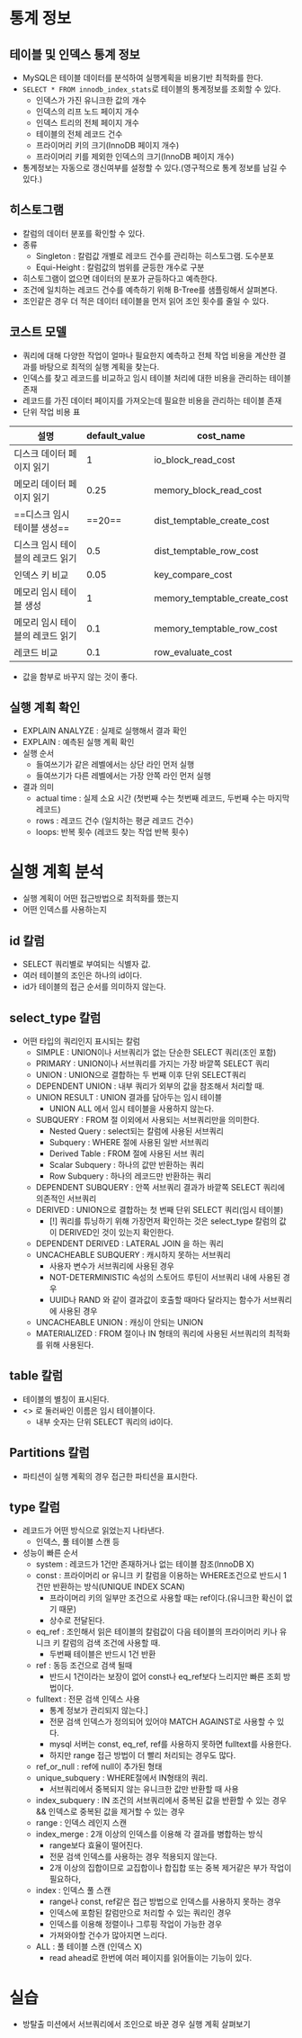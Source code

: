 # 통계 정보
## 테이블 및 인덱스 통계 정보
- MySQL은 테이블 데이터를 분석하여 실행계획을 비용기반 최적화를 한다.
- `SELECT * FROM innodb_index_stats`로 테이블의 통계정보를 조회할 수 있다.
	- 인덱스가 가진 유니크한 값의 개수
	- 인덱스의 리프 노드 페이지 개수
	- 인덱스 트리의 전체 페이지 개수
	- 테이블의 전체 레코드 건수
	- 프라이머리 키의 크기(InnoDB 페이지 개수)
	- 프라이머리 키를 제외한 인덱스의 크기(InnoDB 페이지 개수)
- 통계정보는 자동으로 갱신여부를 설정할 수 있다.(영구적으로 통계 정보를 남길 수 있다.)
## 히스토그램
- 칼럼의 데이터 분포를 확인할 수 있다.
- 종류
	- Singleton : 칼럼값 개별로 레코드 건수를 관리하는 히스토그램. 도수분포
	- Equi-Height : 칼럼값의 범위를 균등한 개수로 구분
- 히스토그램이 없으면 데이터의 분포가 균등하다고 예측한다.
- 조건에 일치하는 레코드 건수를 예측하기 위해 B-Tree를 샘플링해서 살펴본다. 
- 조인같은 경우 더 적은 데이터 테이블을 먼저 읽어 조인 횟수를 줄일 수 있다.
## 코스트 모델
- 쿼리에 대해 다양한 작업이 얼마나 필요한지 예측하고 전체 작업 비용을 계산한 결과를 바탕으로 최적의 실행 계획을 찾는다.
- 인덱스를 찾고 레코드를 비교하고 임시 테이블 처리에 대한 비용을 관리하는 테이블 존재
- 레코드를 가진 데이터 페이지를 가져오는데 필요한 비용을 관리하는 테이블 존재
- 단위 작업 비용 표

| 설명                 | default_value | cost_name                    |
| ------------------ | ------------- | ---------------------------- |
| 디스크 데이터 페이지 읽기     | 1             | io_block_read_cost           |
| 메모리 데이터 페이지 읽기     | 0.25          | memory_block_read_cost       |
| ==디스크 임시 테이블 생성==  | ==20==        | dist_temptable_create_cost   |
| 디스크 임시 테이블의 레코드 읽기 | 0.5           | dist_temptable_row_cost      |
| 인덱스 키 비교           | 0.05          | key_compare_cost             |
| 메모리 임시 테이블 생성      | 1             | memory_temptable_create_cost |
| 메모리 임시 테이블의 레코드 읽기 | 0.1           | memory_temptable_row_cost    |
| 레코드 비교             | 0.1           | row_evaluate_cost            |
- 값을 함부로 바꾸지 않는 것이 좋다.
## 실행 계획 확인
- EXPLAIN ANALYZE : 실제로 실행해서 결과 확인
- EXPLAIN : 예측된 실행 계획 확인
- 실행 순서
	- 들여쓰기가 같은 레벨에서는 상단 라인 먼저 실행
	- 들여쓰기가 다른 레벨에서는 가장 안쪽 라인 먼저 실행
- 결과 의미
	- actual time : 실제 소요 시간 (첫번째 수는 첫번째 레코드, 두번째 수는 마지막 레코드)
	- rows : 레코드 건수 (일치하는 평균 레코드 건수)
	- loops: 반복 횟수 (레코드 찾는 작업 반복 횟수)
# 실행 계획 분석
- 실행 계획이 어떤 접근방법으로 최적화를 했는지
- 어떤 인덱스를 사용하는지
## id 칼럼
- SELECT 쿼리별로 부여되는 식별자 값.
- 여러 테이블의 조인은 하나의 id이다.
- id가 테이블의 접근 순서를 의미하지 않는다.
## select_type 칼럼
- 어떤 타입의 쿼리인지 표시되는 칼럼
	- SIMPLE : UNION이나 서브쿼리가 없는 단순한 SELECT 쿼리(조인 포함)
	- PRIMARY : UNION이나 서브쿼리를 가지는 가장 바깥쪽 SELECT 쿼리
	- UNION : UNION으로 결합하는 두 번째 이후 단위 SELECT쿼리
	- DEPENDENT UNION : 내부 쿼리가 외부의 값을 참조해서 처리할 때.
	- UNION RESULT : UNION 결과를 담아두는 임시 테이블
		- UNION ALL 에서 임시 테이블을 사용하지 않는다.
	- SUBQUERY : FROM 절 이외에서 사용되는 서브쿼리만을 의미한다.
		- Nested Query : select되는 칼럼에 사용된 서브쿼리
		- Subquery : WHERE 절에 사용된 일반 서브쿼리
		- Derived Table : FROM 절에 사용된 서브 쿼리
		- Scalar Subquery : 하나의 값만 반환하는 쿼리
		- Row Subquery : 하나의 레코드만 반환하는 쿼리
	- DEPENDENT SUBQUERY : 안쪽 서브쿼리 결과가 바깥쪽 SELECT 쿼리에 의존적인 서브쿼리
	- DERIVED : UNION으로 결합하는 첫 번째 단위 SELECT 쿼리(임시 테이블)
		- [!] 쿼리를 튜닝하기 위해 가장먼저 확인하는 것은 select_type 칼럼의 값이 DERIVED인 것이 있는지 확인한다.
	- DEPENDENT DERIVED : LATERAL JOIN 을 하는 쿼리
	- UNCACHEABLE SUBQUERY : 캐시하지 못하는 서브쿼리
		- 사용자 변수가 서브쿼리에 사용된 경우
		- NOT-DETERMINISTIC 속성의 스토어드 루틴이 서브쿼리 내에 사용된 경우
		- UUID나 RAND 와 같이 결과값이 호출할 때마다 달라지는 함수가 서브쿼리에 사용된 경우
	- UNCACHEABLE UNION : 캐싱이 안되는 UNION
	- MATERIALIZED : FROM 절이나 IN 형태의 쿼리에 사용된 서브쿼리의 최적화를 위해 사용된다.
## table 칼럼
- 테이블의 별칭이 표시된다.
- <> 로 둘러싸인 이름은 임시 테이블이다.
	- 내부 숫자는 단위 SELECT 쿼리의 id이다.
## Partitions 칼럼
- 파티션이 실행 계획의 경우 접근한 파티션을 표시한다.

## type 칼럼
- 레코드가 어떤 방식으로 읽었는지 나타낸다.
	- 인덱스, 풀 테이블 스캔 등
- 성능이 빠른 순서
	- system : 레코드가 1건만 존재하거나 없는 테이블 참조(InnoDB X)
	- const : 프라이머리 or 유니크 키 칼럼을 이용하는 WHERE조건으로 반드시 1건만 반환하는 방식(UNIQUE INDEX SCAN)
		- 프라이머리 키의 일부만 조건으로 사용할 때는 ref이다.(유니크한 확신이 없기 때문)
		- 상수로 전달된다.
	- eq_ref : 조인해서 읽은 테이블의 칼럼값이 다음 테이블의 프라이머리 키나 유니크 키 칼럼의 검색 조건에 사용할 때.
		- 두번째 테이블은 반드시 1건 반환
	- ref : 동등 조건으로 검색 될때
		- 반드시 1건이라는 보장이 없어 const나 eq_ref보다 느리지만 빠른 조회 방법이다.
	- fulltext : 전문 검색 인덱스 사용
		- 통계 정보가 관리되지 않는다.]
		- 전문 검색 인덱스가 정의되어 있어야 MATCH AGAINST로 사용할 수 있다.
		- mysql 서버는 const, eq_ref, ref를 사용하지 못하면 fulltext를 사용한다.
		- 하지만 range 접근 방법이 더 빨리 처리되는 경우도 많다.
	- ref_or_null : ref에 null이 추가된 형태
	- unique_subquery : WHERE절에서 IN형태의 쿼리. 
		- 서브쿼리에서 중복되지 않는 유니크한 값만 반환할 때 사용
	- index_subquery : IN 조건의 서브쿼리에서 중복된 값을 반환할 수 있는 경우 && 인덱스로 중복된 값을 제거할 수 있는 경우
	- range : 인덱스 레인지 스캔
	- index_merge : 2개 이상의 인덱스를 이용해 각 결과를 병합하는 방식
		- range보다 효율이 떨어진다.
		- 전문 검색 인덱스를 사용하는 경우 적용되지 않는다.
		- 2개 이상의 집합이므로 교집합이나 합집합 또는 중복 제거같은 부가 작업이 필요하다,
	- index : 인덱스 풀 스캔
		- range나 const, ref같은 접근 방법으로 인덱스를 사용하지 못하는 경우
		- 인덱스에 포함된 칼럼만으로 처리할 수 있는 쿼리인 경우
		- 인덱스를 이용해 정렬이나 그루핑 작업이 가능한 경우
		- 가져와야할 건수가 많아지면 느리다.
	- ALL : 풀 테이블 스캔 (인덱스 X)
		- read ahead로 한번에 여러 페이지를 읽어들이는 기능이 있다.



# 실습
- 방탈출 미션에서 서브쿼리에서 조인으로 바꾼 경우 실행 계획 살펴보기


